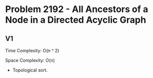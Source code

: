 # Problem 2192 - All Ancestors of a Node in a Directed Acyclic Graph

## V1

Time Complexity: O(n ^ 2)

Space Complexity: O(n)

- Topological sort.
